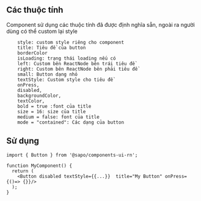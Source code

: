 
## Các thuộc tính

Component sử dụng các thuộc tính đã được định nghĩa sẵn, ngoài ra người dùng có thể custom lại style

```
    style: custom style riêng cho component
    title: Tiêu đề của button
    borderColor
    isLoading: trạng thái loading nếu có
    left: Custom bên ReactNode bên trái tiêu đề
    right: Custom bên ReactNode bên phải tiêu đề
    small: Button dạng nhỏ
    textStyle: Custom style cho tiêu đề
    onPress,
    disabled,
    backgroundColor,
    textColor,
    bold = true :font của title
    size = 16: size của title
    medium = false: font của title
    mode = "contained": Các dạng của button
```

## Sử dụng

```tsx
import { Button } from '@sapo/components-ui-rn';

function MyComponent() {
  return (
    <Button disabled textStyle={{...}}  title="My Button" onPress={()=> {}}/>
  );
}
```
